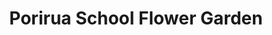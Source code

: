 ---
title: Porirua School Flower Garden
image: /_public/img/dosomegood/porirua-school-flower-garden.jpg
---